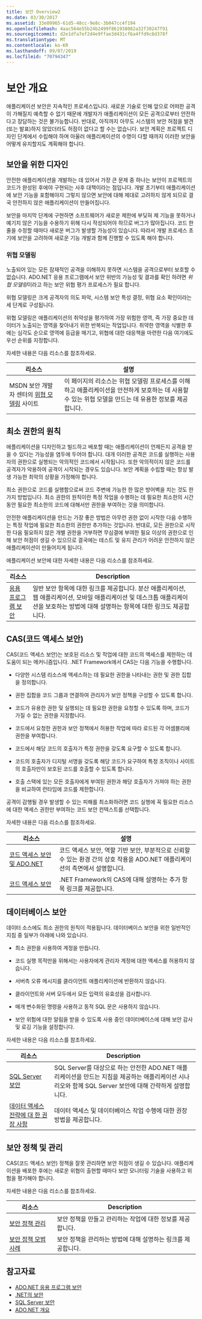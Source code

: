 ```yaml
---
title: 보안 Overview2
ms.date: 03/30/2017
ms.assetid: 33e09965-61d5-48cc-9e8c-3b047cc4f194
ms.openlocfilehash: 4aac564e55b24b2499f861938082a32f30247f91
ms.sourcegitcommit: d2e1dfa7ef2d4e9ffae3d431cf6a4ffd9c8d378f
ms.translationtype: MT
ms.contentlocale: ko-KR
ms.lasthandoff: 09/07/2019
ms.locfileid: "70794347"
---
```

# <a name="security-overview"></a>보안 개요
애플리케이션 보안은 지속적인 프로세스입니다. 새로운 기술로 인해 앞으로 어떠한 공격이 가해질지 예측할 수 없기 때문에 개발자가 애플리케이션이 모든 공격으로부터 안전하다고 장담하는 것은 불가능합니다. 반대로, 아직까지 아무도 시스템의 보안 허점을 발견(또는 발표)하지 않았더라도 허점이 없다고 할 수는 없습니다. 보안 계획은 프로젝트 디자인 단계에서 수립해야 하며 아울러 애플리케이션의 수명이 다할 때까지 이러한 보안을 어떻게 유지할지도 계획해야 합니다.  
  
## <a name="design-for-security"></a>보안을 위한 디자인  
 안전한 애플리케이션을 개발하는 데 있어서 가장 큰 문제 중 하나는 보안이 프로젝트의 코드가 완성된 후에야 구현되는 사후 대책이라는 점입니다. 개발 초기부터 애플리케이션에 보안 기능을 포함해야지 그렇지 않으면 보안에 대해 제대로 고려하지 않게 되므로 결국 안전하지 않은 애플리케이션이 만들어집니다.  
  
 보안을 마지막 단계에 구현하면 소프트웨어가 새로운 제한에 부딪혀 제 기능을 못하거나 예기치 않은 기능을 수용하기 위해 다시 작성되어야 하므로 버그가 많아집니다. 코드 한 줄을 수정할 때마다 새로운 버그가 발생할 가능성이 있습니다. 따라서 개발 프로세스 초기에 보안을 고려하여 새로운 기능 개발과 함께 진행할 수 있도록 해야 합니다.  
  
### <a name="threat-modeling"></a>위협 모델링  
 노출되어 있는 모든 잠재적인 공격을 이해하지 못하면 시스템을 공격으로부터 보호할 수 없습니다. ADO.NET 응용 프로그램에서 보안 위반의 가능성 및 결과를 확인 하려면 *위협 모델링*이라고 하는 보안 위협 평가 프로세스가 필요 합니다.  
  
 위협 모델링은 크게 공격자의 의도 파악, 시스템 보안 특성 결정, 위협 요소 확인이라는 세 단계로 구성됩니다.  
  
 위협 모델링은 애플리케이션의 취약성을 평가하여 가장 위험한 영역, 즉 가장 중요한 데이터가 노출되는 영역을 찾아내기 위한 반복되는 작업입니다. 취약한 영역을 식별한 후에는 심각도 순으로 영역에 등급을 매기고, 위협에 대한 대응책을 마련한 다음 여기에도 우선 순위를 지정합니다.  
  
 자세한 내용은 다음 리소스를 참조하세요.  
  
|리소스|설명|  
|--------------|-----------------|  
|MSDN 보안 개발자 센터의 [위협 모델링](https://go.microsoft.com/fwlink/?LinkId=98353) 사이트|이 페이지의 리소스는 위협 모델링 프로세스를 이해하고 애플리케이션을 안전하게 보호하는 데 사용할 수 있는 위협 모델을 만드는 데 유용한 정보를 제공합니다.|  
  
## <a name="the-principle-of-least-privilege"></a>최소 권한의 원칙  
 애플리케이션을 디자인하고 빌드하고 배포할 때는 애플리케이션이 언제든지 공격을 받을 수 있다는 가능성을 염두에 두어야 합니다. 대개 이러한 공격은 코드를 실행하는 사용자의 권한으로 실행되는 악의적인 코드에서 시작됩니다. 또한 악의적이지 않은 코드를 공격자가 악용하여 공격이 시작되는 경우도 있습니다. 보안 계획을 수립할 때는 항상 발생 가능한 최악의 상황을 가정해야 합니다.  
  
 최소 권한으로 코드를 실행함으로써 코드 주변에 가능한 한 많은 방어벽을 치는 것도 한 가지 방법입니다. 최소 권한의 원칙이란 특정 작업을 수행하는 데 필요한 최소한의 시간 동안 필요한 최소한의 코드에 대해서만 권한을 부여하는 것을 의미합니다.  
  
 안전한 애플리케이션을 만드는 가장 좋은 방법은 아무런 권한 없이 시작한 다음 수행하는 특정 작업에 필요한 최소한의 권한만 추가하는 것입니다. 반대로, 모든 권한으로 시작한 다음 필요하지 않은 개별 권한을 거부하면 무심결에 부여한 필요 이상의 권한으로 인해 보안 허점이 생길 수 있으므로 결국에는 테스트 및 유지 관리가 어려운 안전하지 않은 애플리케이션이 만들어지게 됩니다.  
  
 애플리케이션 보안에 대한 자세한 내용은 다음 리소스를 참조하세요.  
  
|리소스|Description|  
|--------------|-----------------|  
|[응용 프로그램 보안](/visualstudio/ide/securing-applications)|일반 보안 항목에 대한 링크를 제공합니다. 분산 애플리케이션, 웹 애플리케이션, 모바일 애플리케이션 및 데스크톱 애플리케이션을 보호하는 방법에 대해 설명하는 항목에 대한 링크도 제공합니다.|  
  
## <a name="code-access-security-cas"></a>CAS(코드 액세스 보안)  
 CAS(코드 액세스 보안)는 보호된 리소스 및 작업에 대한 코드의 액세스를 제한하는 데 도움이 되는 메커니즘입니다. .NET Framework에서 CAS는 다음 기능을 수행합니다.  
  
- 다양한 시스템 리소스에 액세스하는 데 필요한 권한을 나타내는 권한 및 권한 집합을 정의합니다.  
  
- 권한 집합을 코드 그룹과 연결하여 관리자가 보안 정책을 구성할 수 있도록 합니다.  
  
- 코드가 유용한 권한 및 실행되는 데 필요한 권한을 요청할 수 있도록 하며, 코드가 가질 수 없는 권한을 지정합니다.  
  
- 코드에서 요청한 권한과 보안 정책에서 허용한 작업에 따라 로드된 각 어셈블리에 권한을 부여합니다.  
  
- 코드에서 해당 코드의 호출자가 특정 권한을 갖도록 요구할 수 있도록 합니다.  
  
- 코드의 호출자가 디지털 서명을 갖도록 해당 코드가 요구하여 특정 조직이나 사이트의 호출자만이 보호된 코드를 호출할 수 있도록 합니다.  
  
- 호출 스택에 있는 모든 호출자에게 부여된 권한과 해당 호출자가 가져야 하는 권한을 비교하여 런타임에 코드를 제한합니다.  
  
 공격이 감행될 경우 발생할 수 있는 피해를 최소화하려면 코드 실행에 꼭 필요한 리소스에 대한 액세스 권한만 부여하는 코드 보안 컨텍스트를 선택합니다.  
  
 자세한 내용은 다음 리소스를 참조하세요.  
  
|리소스|설명|  
|--------------|-----------------|  
|[코드 액세스 보안 및 ADO.NET](code-access-security.md)|코드 액세스 보안, 역할 기반 보안, 부분적으로 신뢰할 수 있는 환경 간의 상호 작용을 ADO.NET 애플리케이션의 측면에서 설명합니다.|  
|[코드 액세스 보안](../../misc/code-access-security.md)|.NET Framework의 CAS에 대해 설명하는 추가 항목 링크를 제공합니다.|  
  
## <a name="database-security"></a>데이터베이스 보안  
 데이터 소스에도 최소 권한의 원칙이 적용됩니다. 데이터베이스 보안을 위한 일반적인 지침 중 일부가 아래에 나와 있습니다.  
  
- 최소 권한을 사용하여 계정을 만듭니다.  
  
- 코드 실행 목적만을 위해서는 사용자에게 관리자 계정에 대한 액세스를 허용하지 않습니다.  
  
- 서버측 오류 메시지를 클라이언트 애플리케이션에 반환하지 않습니다.  
  
- 클라이언트와 서버 모두에서 모든 입력의 유효성을 검사합니다.  
  
- 매개 변수화된 명령을 사용하고 동적 SQL 문은 사용하지 않습니다.  
  
- 보안 위험에 대한 알림을 받을 수 있도록 사용 중인 데이터베이스에 대해 보안 감사 및 로깅 기능을 설정합니다.  
  
 자세한 내용은 다음 리소스를 참조하세요.  
  
|리소스|Description|  
|--------------|-----------------|  
|[SQL Server 보안](./sql/sql-server-security.md)|SQL Server를 대상으로 하는 안전한 ADO.NET 애플리케이션을 만드는 지침을 제공하는 애플리케이션 시나리오와 함께 SQL Server 보안에 대해 간략하게 설명합니다.|  
|[데이터 액세스 전략에 대 한 권장 사항](https://docs.microsoft.com/previous-versions/visualstudio/visual-studio-2008/8fxztkff(v=vs.90))|데이터 액세스 및 데이터베이스 작업 수행에 대한 권장 방법을 제공합니다.|  
  
## <a name="security-policy-and-administration"></a>보안 정책 및 관리  
 CAS(코드 액세스 보안) 정책을 잘못 관리하면 보안 허점이 생길 수 있습니다. 애플리케이션을 배포한 후에는 새로운 위협이 출현할 때마다 보안 모니터링 기술을 사용하고 위험을 평가해야 합니다.  
  
 자세한 내용은 다음 리소스를 참조하세요.  
  
|리소스|Description|  
|--------------|-----------------|  
|[보안 정책 관리](https://docs.microsoft.com/previous-versions/dotnet/netframework-4.0/c1k0eed6(v=vs.100))|보안 정책을 만들고 관리하는 작업에 대한 정보를 제공합니다.|  
|[보안 정책 모범 사례](https://docs.microsoft.com/previous-versions/dotnet/netframework-4.0/sa4se9bc(v=vs.100))|보안 정책을 관리하는 방법에 대해 설명하는 링크를 제공합니다.|  
  
## <a name="see-also"></a>참고자료

- [ADO.NET 응용 프로그램 보안](securing-ado-net-applications.md)
- [.NET의 보안](../../../standard/security/index.md)
- [SQL Server 보안](./sql/sql-server-security.md)
- [ADO.NET 개요](ado-net-overview.md)
